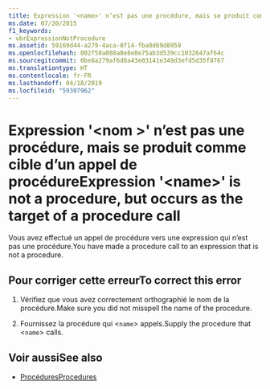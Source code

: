 ```yaml
---
title: Expression '<name>' n’est pas une procédure, mais se produit comme cible d’un appel de procédure
ms.date: 07/20/2015
f1_keywords:
- vbrExpressionNotProcedure
ms.assetid: 59169d44-a279-4aca-8f14-fba8d69d8959
ms.openlocfilehash: 802f58a888a8e8e8e75ab3d539cc1032647af64c
ms.sourcegitcommit: 0be8a279af6d8a43e03141e349d3efd5d35f8767
ms.translationtype: HT
ms.contentlocale: fr-FR
ms.lasthandoff: 04/18/2019
ms.locfileid: "59307962"
---
```

# <a name="expression-name-is-not-a-procedure-but-occurs-as-the-target-of-a-procedure-call"></a><span data-ttu-id="dcb5a-102">Expression '\<nom >' n’est pas une procédure, mais se produit comme cible d’un appel de procédure</span><span class="sxs-lookup"><span data-stu-id="dcb5a-102">Expression '\<name>' is not a procedure, but occurs as the target of a procedure call</span></span>
<span data-ttu-id="dcb5a-103">Vous avez effectué un appel de procédure vers une expression qui n’est pas une procédure.</span><span class="sxs-lookup"><span data-stu-id="dcb5a-103">You have made a procedure call to an expression that is not a procedure.</span></span>  
  
## <a name="to-correct-this-error"></a><span data-ttu-id="dcb5a-104">Pour corriger cette erreur</span><span class="sxs-lookup"><span data-stu-id="dcb5a-104">To correct this error</span></span>  
  
1. <span data-ttu-id="dcb5a-105">Vérifiez que vous avez correctement orthographié le nom de la procédure.</span><span class="sxs-lookup"><span data-stu-id="dcb5a-105">Make sure you did not misspell the name of the procedure.</span></span>  
  
2. <span data-ttu-id="dcb5a-106">Fournissez la procédure qui <`name`> appels.</span><span class="sxs-lookup"><span data-stu-id="dcb5a-106">Supply the procedure that <`name`> calls.</span></span>  
  
## <a name="see-also"></a><span data-ttu-id="dcb5a-107">Voir aussi</span><span class="sxs-lookup"><span data-stu-id="dcb5a-107">See also</span></span>

- [<span data-ttu-id="dcb5a-108">Procédures</span><span class="sxs-lookup"><span data-stu-id="dcb5a-108">Procedures</span></span>](../../visual-basic/programming-guide/language-features/procedures/index.md)
